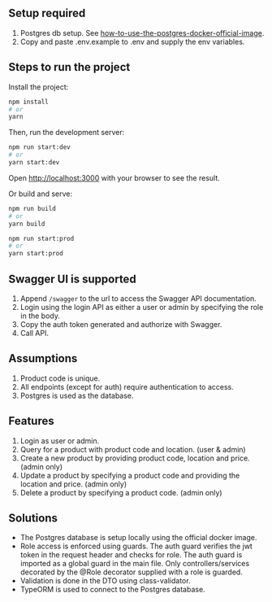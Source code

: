 ## Setup required

1. Postgres db setup. See [how-to-use-the-postgres-docker-official-image](https://www.docker.com/blog/how-to-use-the-postgres-docker-official-image/).
2. Copy and paste .env.example to .env and supply the env variables.

## Steps to run the project

Install the project:

```bash
npm install
# or
yarn
```

Then, run the development server:

```bash
npm run start:dev
# or
yarn start:dev
```

Open [http://localhost:3000](http://localhost:3000) with your browser to see the result.

Or build and serve:

```bash
npm run build
# or
yarn build
```

```bash
npm run start:prod
# or
yarn start:prod
```

## Swagger UI is supported

1. Append `/swagger` to the url to access the Swagger API documentation.
2. Login using the login API as either a user or admin by specifying the role in the body.
3. Copy the auth token generated and authorize with Swagger.
4. Call API.

## Assumptions

1. Product code is unique.
2. All endpoints (except for auth) require authentication to access.
3. Postgres is used as the database.

## Features

1. Login as user or admin.
2. Query for a product with product code and location. (user & admin)
3. Create a new product by providing product code, location and price. (admin only)
4. Update a product by specifying a product code and providing the location and price. (admin only)
5. Delete a product by specifying a product code. (admin only)

## Solutions

-   The Postgres database is setup locally using the official docker image.
-   Role access is enforced using guards. The auth guard verifies the jwt token in the request header and checks for role. The auth guard is imported as a global guard in the main file. Only controllers/services decorated by the @Role decorator supplied with a role is guarded.
-   Validation is done in the DTO using class-validator.
-   TypeORM is used to connect to the Postgres database.
